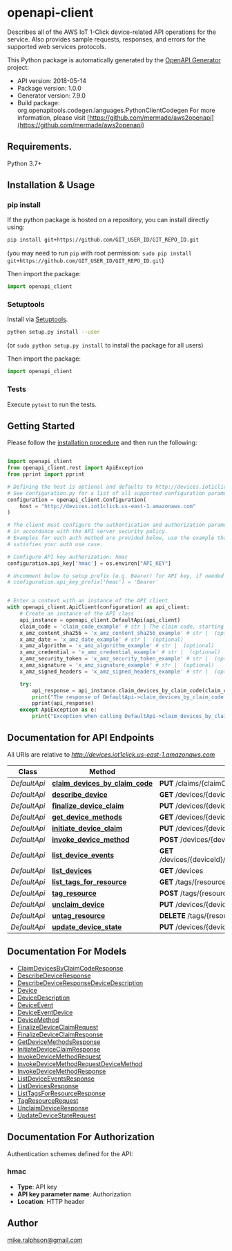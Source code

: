 # openapi-client
Describes all of the AWS IoT 1-Click device-related API operations for the service.
 Also provides sample requests, responses, and errors for the supported web services
 protocols.

This Python package is automatically generated by the [OpenAPI Generator](https://openapi-generator.tech) project:

- API version: 2018-05-14
- Package version: 1.0.0
- Generator version: 7.9.0
- Build package: org.openapitools.codegen.languages.PythonClientCodegen
For more information, please visit [https://github.com/mermade/aws2openapi](https://github.com/mermade/aws2openapi)

## Requirements.

Python 3.7+

## Installation & Usage
### pip install

If the python package is hosted on a repository, you can install directly using:

```sh
pip install git+https://github.com/GIT_USER_ID/GIT_REPO_ID.git
```
(you may need to run `pip` with root permission: `sudo pip install git+https://github.com/GIT_USER_ID/GIT_REPO_ID.git`)

Then import the package:
```python
import openapi_client
```

### Setuptools

Install via [Setuptools](http://pypi.python.org/pypi/setuptools).

```sh
python setup.py install --user
```
(or `sudo python setup.py install` to install the package for all users)

Then import the package:
```python
import openapi_client
```

### Tests

Execute `pytest` to run the tests.

## Getting Started

Please follow the [installation procedure](#installation--usage) and then run the following:

```python

import openapi_client
from openapi_client.rest import ApiException
from pprint import pprint

# Defining the host is optional and defaults to http://devices.iot1click.us-east-1.amazonaws.com
# See configuration.py for a list of all supported configuration parameters.
configuration = openapi_client.Configuration(
    host = "http://devices.iot1click.us-east-1.amazonaws.com"
)

# The client must configure the authentication and authorization parameters
# in accordance with the API server security policy.
# Examples for each auth method are provided below, use the example that
# satisfies your auth use case.

# Configure API key authorization: hmac
configuration.api_key['hmac'] = os.environ["API_KEY"]

# Uncomment below to setup prefix (e.g. Bearer) for API key, if needed
# configuration.api_key_prefix['hmac'] = 'Bearer'


# Enter a context with an instance of the API client
with openapi_client.ApiClient(configuration) as api_client:
    # Create an instance of the API class
    api_instance = openapi_client.DefaultApi(api_client)
    claim_code = 'claim_code_example' # str | The claim code, starting with \"C-\", as provided by the device manufacturer.
    x_amz_content_sha256 = 'x_amz_content_sha256_example' # str |  (optional)
    x_amz_date = 'x_amz_date_example' # str |  (optional)
    x_amz_algorithm = 'x_amz_algorithm_example' # str |  (optional)
    x_amz_credential = 'x_amz_credential_example' # str |  (optional)
    x_amz_security_token = 'x_amz_security_token_example' # str |  (optional)
    x_amz_signature = 'x_amz_signature_example' # str |  (optional)
    x_amz_signed_headers = 'x_amz_signed_headers_example' # str |  (optional)

    try:
        api_response = api_instance.claim_devices_by_claim_code(claim_code, x_amz_content_sha256=x_amz_content_sha256, x_amz_date=x_amz_date, x_amz_algorithm=x_amz_algorithm, x_amz_credential=x_amz_credential, x_amz_security_token=x_amz_security_token, x_amz_signature=x_amz_signature, x_amz_signed_headers=x_amz_signed_headers)
        print("The response of DefaultApi->claim_devices_by_claim_code:\n")
        pprint(api_response)
    except ApiException as e:
        print("Exception when calling DefaultApi->claim_devices_by_claim_code: %s\n" % e)

```

## Documentation for API Endpoints

All URIs are relative to *http://devices.iot1click.us-east-1.amazonaws.com*

Class | Method | HTTP request | Description
------------ | ------------- | ------------- | -------------
*DefaultApi* | [**claim_devices_by_claim_code**](docs/DefaultApi.md#claim_devices_by_claim_code) | **PUT** /claims/{claimCode} | 
*DefaultApi* | [**describe_device**](docs/DefaultApi.md#describe_device) | **GET** /devices/{deviceId} | 
*DefaultApi* | [**finalize_device_claim**](docs/DefaultApi.md#finalize_device_claim) | **PUT** /devices/{deviceId}/finalize-claim | 
*DefaultApi* | [**get_device_methods**](docs/DefaultApi.md#get_device_methods) | **GET** /devices/{deviceId}/methods | 
*DefaultApi* | [**initiate_device_claim**](docs/DefaultApi.md#initiate_device_claim) | **PUT** /devices/{deviceId}/initiate-claim | 
*DefaultApi* | [**invoke_device_method**](docs/DefaultApi.md#invoke_device_method) | **POST** /devices/{deviceId}/methods | 
*DefaultApi* | [**list_device_events**](docs/DefaultApi.md#list_device_events) | **GET** /devices/{deviceId}/events#fromTimeStamp&amp;toTimeStamp | 
*DefaultApi* | [**list_devices**](docs/DefaultApi.md#list_devices) | **GET** /devices | 
*DefaultApi* | [**list_tags_for_resource**](docs/DefaultApi.md#list_tags_for_resource) | **GET** /tags/{resource-arn} | 
*DefaultApi* | [**tag_resource**](docs/DefaultApi.md#tag_resource) | **POST** /tags/{resource-arn} | 
*DefaultApi* | [**unclaim_device**](docs/DefaultApi.md#unclaim_device) | **PUT** /devices/{deviceId}/unclaim | 
*DefaultApi* | [**untag_resource**](docs/DefaultApi.md#untag_resource) | **DELETE** /tags/{resource-arn}#tagKeys | 
*DefaultApi* | [**update_device_state**](docs/DefaultApi.md#update_device_state) | **PUT** /devices/{deviceId}/state | 


## Documentation For Models

 - [ClaimDevicesByClaimCodeResponse](docs/ClaimDevicesByClaimCodeResponse.md)
 - [DescribeDeviceResponse](docs/DescribeDeviceResponse.md)
 - [DescribeDeviceResponseDeviceDescription](docs/DescribeDeviceResponseDeviceDescription.md)
 - [Device](docs/Device.md)
 - [DeviceDescription](docs/DeviceDescription.md)
 - [DeviceEvent](docs/DeviceEvent.md)
 - [DeviceEventDevice](docs/DeviceEventDevice.md)
 - [DeviceMethod](docs/DeviceMethod.md)
 - [FinalizeDeviceClaimRequest](docs/FinalizeDeviceClaimRequest.md)
 - [FinalizeDeviceClaimResponse](docs/FinalizeDeviceClaimResponse.md)
 - [GetDeviceMethodsResponse](docs/GetDeviceMethodsResponse.md)
 - [InitiateDeviceClaimResponse](docs/InitiateDeviceClaimResponse.md)
 - [InvokeDeviceMethodRequest](docs/InvokeDeviceMethodRequest.md)
 - [InvokeDeviceMethodRequestDeviceMethod](docs/InvokeDeviceMethodRequestDeviceMethod.md)
 - [InvokeDeviceMethodResponse](docs/InvokeDeviceMethodResponse.md)
 - [ListDeviceEventsResponse](docs/ListDeviceEventsResponse.md)
 - [ListDevicesResponse](docs/ListDevicesResponse.md)
 - [ListTagsForResourceResponse](docs/ListTagsForResourceResponse.md)
 - [TagResourceRequest](docs/TagResourceRequest.md)
 - [UnclaimDeviceResponse](docs/UnclaimDeviceResponse.md)
 - [UpdateDeviceStateRequest](docs/UpdateDeviceStateRequest.md)


<a id="documentation-for-authorization"></a>
## Documentation For Authorization


Authentication schemes defined for the API:
<a id="hmac"></a>
### hmac

- **Type**: API key
- **API key parameter name**: Authorization
- **Location**: HTTP header


## Author

mike.ralphson@gmail.com


